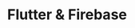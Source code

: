 ---
layout: default
title: Flutter & Firebase
nav_order: 9
has_children: true
permalink: /flutter-firebase/
menu_title: Flutter & Firebase
---